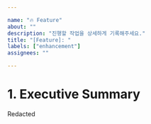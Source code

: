 ```yaml
---

name: "🔥 Feature"
about: ""
description: "진행할 작업을 상세하게 기록해주세요."
title: "[Feature]: "
labels: ["enhancement"]
assignees: ""

---
```


<!-- Do not leave any section empty. -->

# 1. Executive Summary
<!--
    Executive Summary should contain about up to 3 paragraphs to clarify what
    happened. Bear in mind that this is targeted for Business Users as well,
    meaning technical details should be kept minimal.

    This is a REQUIRED field.
-->

<!--EXAMPLE-->
Redacted
<!--EXAMPLE END-->
